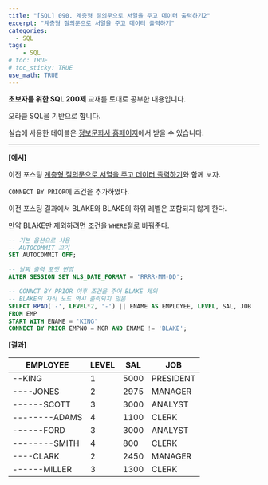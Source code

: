 ```yaml
---
title: "[SQL] 090. 계층형 질의문으로 서열을 주고 데이터 출력하기2"
excerpt: "계층형 질의문으로 서열을 주고 데이터 출력하기"
categories: 
  - SQL
tags: 
    - SQL
# toc: TRUE
# toc_sticky: TRUE
use_math: TRUE
---
```


**초보자를 위한 SQL 200제** 교재를 토대로 공부한 내용입니다.

오라클 SQL을 기반으로 합니다.

실습에 사용한 테이블은 [정보문화사 홈페이지](http://infopub.co.kr/index.asp)에서 받을 수 있습니다.

---

**[예시]**

이전 포스팅 [계층형 질의문으로 서열을 주고 데이터 출력하기]()와 함께 보자.

`CONNECT BY PRIOR`에 조건을 추가하였다.

이전 포스팅 결과에서 BLAKE와 BLAKE의 하위 레벨은 포함되지 않게 한다.

만약 BLAKE만 제외하려면 조건을 `WHERE`절로 바꿔준다.

```sql
-- 기본 옵션으로 사용
-- AUTOCOMMIT 끄기
SET AUTOCOMMIT OFF;

-- 날짜 출력 포맷 변경
ALTER SESSION SET NLS_DATE_FORMAT = 'RRRR-MM-DD';
```

```sql
-- CONNCT BY PRIOR 이후 조건을 주어 BLAKE 제외
-- BLAKE의 자식 노드 역시 출력되지 않음
SELECT RPAD('-', LEVEL*2, '-') || ENAME AS EMPLOYEE, LEVEL, SAL, JOB
FROM EMP
START WITH ENAME = 'KING'
CONNECT BY PRIOR EMPNO = MGR AND ENAME != 'BLAKE';
```


**[결과]**

EMPLOYEE|LEVEL|SAL|JOB
|-|-|-|-|
--KING|1|5000|PRESIDENT
----JONES|2|2975|MANAGER
------SCOTT|3|3000|ANALYST
--------ADAMS|4|1100|CLERK
------FORD|3|3000|ANALYST
--------SMITH|4|800|CLERK
----CLARK|2|2450|MANAGER
------MILLER|3|1300|CLERK